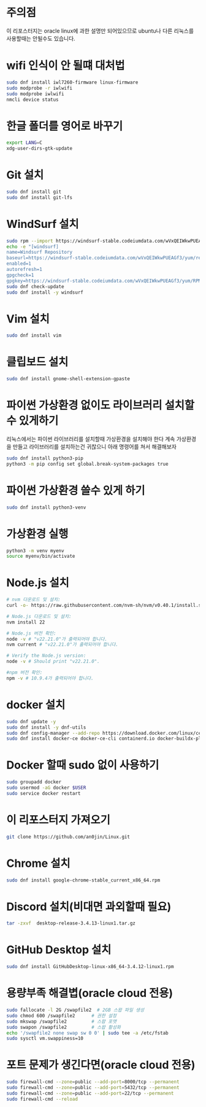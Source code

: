 # 주의점
이 리포스터지는 oracle linux에 과한 설명만 되어있으므로 ubuntu나 다른 리눅스를 사용할때는 안될수도 있습니다.

# wifi 인식이 안 될떄 대처법
```bash
sudo dnf install iwl7260-firmware linux-firmware
sudo modprobe -r iwlwifi
sudo modprobe iwlwifi
nmcli device status
```


# 한글 폴더를 영어로 바꾸기

```bash
export LANG=C
xdg-user-dirs-gtk-update
```

# Git 설치

```bash
sudo dnf install git
sudo dnf install git-lfs
```

# WindSurf 설치

```bash
sudo rpm --import https://windsurf-stable.codeiumdata.com/wVxQEIWkwPUEAGf3/yum/RPM-GPG-KEY-windsurf
echo -e "[windsurf]
name=Windsurf Repository
baseurl=https://windsurf-stable.codeiumdata.com/wVxQEIWkwPUEAGf3/yum/repo/
enabled=1
autorefresh=1
gpgcheck=1
gpgkey=https://windsurf-stable.codeiumdata.com/wVxQEIWkwPUEAGf3/yum/RPM-GPG-KEY-windsurf" | sudo tee /etc/yum.repos.d/windsurf.repo > /dev/null
sudo dnf check-update
sudo dnf install -y windsurf
```

# Vim 설치

```bash
sudo dnf install vim
```

# 클립보드 설치

```bash
sudo dnf install gnome-shell-extension-gpaste
```

# 파이썬 가상환경 없이도 라이브러리 설치할수 있게하기

리눅스에서는 파이썬 라이브러리를 설치할때 가상환경을 설치해야 한다 계속 가상환경을 만들고 라이브러리를 설치하는건 귀찮으니 아래 명령어를 쳐서 해결해보자

```bash
sudo dnf install python3-pip
python3 -m pip config set global.break-system-packages true
```

# 파이썬 가상환경 쓸수 있게 하기

```bash
sudo dnf install python3-venv
```

# 가상환경 실행

```bash
python3 -m venv myenv
source myenv/bin/activate
```

# Node.js 설치

```bash
# nvm 다운로드 및 설치:
curl -o- https://raw.githubusercontent.com/nvm-sh/nvm/v0.40.1/install.sh | bash

# Node.js 다운로드 및 설치:
nvm install 22

# Node.js 버전 확인:
node -v # "v22.21.0"가 출력되어야 합니다.
nvm current # "v22.21.0"가 출력되어야 합니다.

# Verify the Node.js version:
node -v # Should print "v22.21.0".

#npm 버전 확인:
npm -v # 10.9.4가 출력되어야 합니다.

```



# docker 설치
```bash
sudo dnf update -y	
sudo dnf install -y dnf-utils
sudo dnf config-manager --add-repo https://download.docker.com/linux/centos/docker-ce.repo
sudo dnf install docker-ce docker-ce-cli containerd.io docker-buildx-plugin docker-compose-plugin
```

# Docker 할때 sudo 없이 사용하기

```bash
sudo groupadd docker
sudo usermod -aG docker $USER
sudo service docker restart
```

# 이 리포스터지 가져오기

```bash
git clone https://github.com/an0jin/Linux.git
```

# Chrome 설치

```bash
sudo dnf install google-chrome-stable_current_x86_64.rpm
```


# Discord 설치(비대면 과외할때 필요)

```bash
tar -zxvf  desktop-release-3.4.13-linux1.tar.gz
```

# GitHub Desktop 설치

```bash
sudo dnf install GitHubDesktop-linux-x86_64-3.4.12-linux1.rpm
```
# 용량부족 해결볍(oracle cloud 전용)

```bash
sudo fallocate -l 2G /swapfile2  # 2GB 스왑 파일 생성
sudo chmod 600 /swapfile2      # 권한 설정
sudo mkswap /swapfile2         # 스왑 포맷
sudo swapon /swapfile2         # 스왑 활성화
echo '/swapfile2 none swap sw 0 0' | sudo tee -a /etc/fstab
sudo sysctl vm.swappiness=10
```

# 포트 문제가 생긴다면(oracle cloud 전용)
```bash
sudo firewall-cmd --zone=public --add-port=8000/tcp --permanent
sudo firewall-cmd --zone=public --add-port=5432/tcp --permanent
sudo firewall-cmd --zone=public --add-port=22/tcp --permanent
sudo firewall-cmd --reload
```
